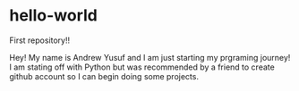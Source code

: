 # hello-world
First repository!!

Hey! My name is Andrew Yusuf and I am just starting my prgraming journey! I am stating off with Python but was recommended by a friend to create github account so I can begin doing some projects.

